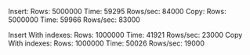 Insert: Rows: 5000000 Time: 59295 Rows/sec: 84000
Copy: Rows: 5000000 Time: 59966 Rows/sec: 83000

Insert With indexes: Rows: 1000000 Time: 41921 Rows/sec: 23000
Copy With indexes: Rows: 1000000 Time: 50026 Rows/sec: 19000


